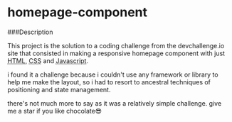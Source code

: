 
# homepage-component

###Description

This project is the solution to a coding challenge from the devchallenge.io site that consisted in making a responsive homepage component with just <abbr title="Hyper Text Markup Language">HTML</abbr>, <abbr title="Cascading Style Sheets ">CSS</abbr> and <abbr title="Javascript">Javascript</abbr>.

i found it a challenge because i couldn't use any framework or library to help me make the layout, so i had to resort to ancestral techniques of positioning and state management.

there's not much more to say as it was a relatively simple challenge. give me a star if you like chocolate😎
